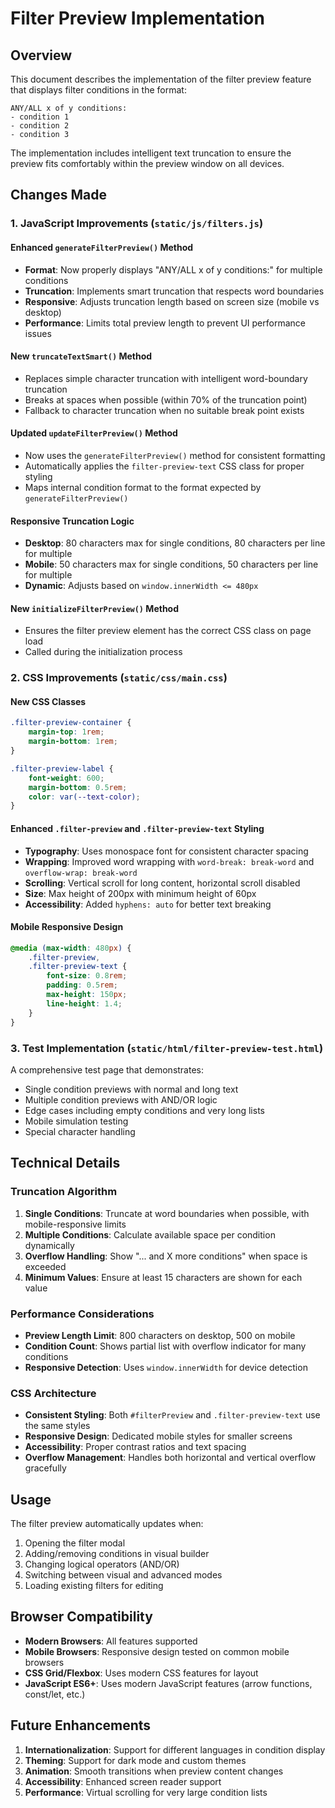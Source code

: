 # Filter Preview Implementation

## Overview

This document describes the implementation of the filter preview feature that displays filter conditions in the format:

```
ANY/ALL x of y conditions:
- condition 1
- condition 2
- condition 3
```

The implementation includes intelligent text truncation to ensure the preview fits comfortably within the preview window on all devices.

## Changes Made

### 1. JavaScript Improvements (`static/js/filters.js`)

#### Enhanced `generateFilterPreview()` Method
- **Format**: Now properly displays "ANY/ALL x of y conditions:" for multiple conditions
- **Truncation**: Implements smart truncation that respects word boundaries
- **Responsive**: Adjusts truncation length based on screen size (mobile vs desktop)
- **Performance**: Limits total preview length to prevent UI performance issues

#### New `truncateTextSmart()` Method
- Replaces simple character truncation with intelligent word-boundary truncation
- Breaks at spaces when possible (within 70% of the truncation point)
- Fallback to character truncation when no suitable break point exists

#### Updated `updateFilterPreview()` Method
- Now uses the `generateFilterPreview()` method for consistent formatting
- Automatically applies the `filter-preview-text` CSS class for proper styling
- Maps internal condition format to the format expected by `generateFilterPreview()`

#### Responsive Truncation Logic
- **Desktop**: 80 characters max for single conditions, 80 characters per line for multiple
- **Mobile**: 50 characters max for single conditions, 50 characters per line for multiple
- **Dynamic**: Adjusts based on `window.innerWidth <= 480px`

#### New `initializeFilterPreview()` Method
- Ensures the filter preview element has the correct CSS class on page load
- Called during the initialization process

### 2. CSS Improvements (`static/css/main.css`)

#### New CSS Classes
```css
.filter-preview-container {
    margin-top: 1rem;
    margin-bottom: 1rem;
}

.filter-preview-label {
    font-weight: 600;
    margin-bottom: 0.5rem;
    color: var(--text-color);
}
```

#### Enhanced `.filter-preview` and `.filter-preview-text` Styling
- **Typography**: Uses monospace font for consistent character spacing
- **Wrapping**: Improved word wrapping with `word-break: break-word` and `overflow-wrap: break-word`
- **Scrolling**: Vertical scroll for long content, horizontal scroll disabled
- **Size**: Max height of 200px with minimum height of 60px
- **Accessibility**: Added `hyphens: auto` for better text breaking

#### Mobile Responsive Design
```css
@media (max-width: 480px) {
    .filter-preview,
    .filter-preview-text {
        font-size: 0.8rem;
        padding: 0.5rem;
        max-height: 150px;
        line-height: 1.4;
    }
}
```

### 3. Test Implementation (`static/html/filter-preview-test.html`)

A comprehensive test page that demonstrates:
- Single condition previews with normal and long text
- Multiple condition previews with AND/OR logic
- Edge cases including empty conditions and very long lists
- Mobile simulation testing
- Special character handling

## Technical Details

### Truncation Algorithm

1. **Single Conditions**: Truncate at word boundaries when possible, with mobile-responsive limits
2. **Multiple Conditions**: Calculate available space per condition dynamically
3. **Overflow Handling**: Show "... and X more conditions" when space is exceeded
4. **Minimum Values**: Ensure at least 15 characters are shown for each value

### Performance Considerations

- **Preview Length Limit**: 800 characters on desktop, 500 on mobile
- **Condition Count**: Shows partial list with overflow indicator for many conditions
- **Responsive Detection**: Uses `window.innerWidth` for device detection

### CSS Architecture

- **Consistent Styling**: Both `#filterPreview` and `.filter-preview-text` use the same styles
- **Responsive Design**: Dedicated mobile styles for smaller screens
- **Accessibility**: Proper contrast ratios and text spacing
- **Overflow Management**: Handles both horizontal and vertical overflow gracefully

## Usage

The filter preview automatically updates when:
1. Opening the filter modal
2. Adding/removing conditions in visual builder
3. Changing logical operators (AND/OR)
4. Switching between visual and advanced modes
5. Loading existing filters for editing

## Browser Compatibility

- **Modern Browsers**: All features supported
- **Mobile Browsers**: Responsive design tested on common mobile browsers
- **CSS Grid/Flexbox**: Uses modern CSS features for layout
- **JavaScript ES6+**: Uses modern JavaScript features (arrow functions, const/let, etc.)

## Future Enhancements

1. **Internationalization**: Support for different languages in condition display
2. **Theming**: Support for dark mode and custom themes
3. **Animation**: Smooth transitions when preview content changes
4. **Accessibility**: Enhanced screen reader support
5. **Performance**: Virtual scrolling for very large condition lists